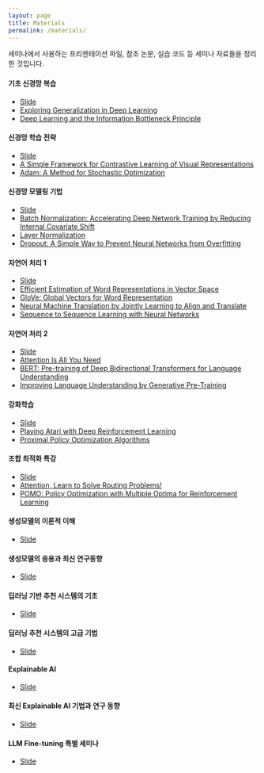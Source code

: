 ```yaml
---
layout: page
title: Materials
permalink: /materials/
---
```


세미나에서 사용하는 프리젠테이션 파일, 참조 논문, 실습 코드 등 세미나 자료들을 정리한 것입니다.

#### 기초 신경망 복습
- [Slide]()
- [Exploring Generalization in Deep Learning](https://arxiv.org/abs/1706.08947)
- [Deep Learning and the Information Bottleneck Principle](https://arxiv.org/abs/1503.02406)

#### 신경망 학습 전략
- [Slide]()
- [A Simple Framework for Contrastive Learning of Visual Representations](https://arxiv.org/abs/2002.05709)
- [Adam: A Method for Stochastic Optimization](https://arxiv.org/abs/1412.6980)

#### 신경망 모델링 기법
- [Slide]()
- [Batch Normalization: Accelerating Deep Network Training by Reducing Internal Covariate Shift](https://arxiv.org/abs/1502.03167)
- [Layer Normalization](https://arxiv.org/abs/1607.06450)
- [Dropout: A Simple Way to Prevent Neural Networks from Overfitting](https://jmlr.org/papers/v15/srivastava14a.html)

#### 자연어 처리 1
- [Slide]()
- [Efficient Estimation of Word Representations in Vector Space](https://arxiv.org/abs/1301.3781)
- [GloVe: Global Vectors for Word Representation](https://aclanthology.org/D14-1162/)
- [Neural Machine Translation by Jointly Learning to Align and Translate](https://arxiv.org/pdf/1409.0473)
- [Sequence to Sequence Learning with Neural Networks](https://arxiv.org/abs/1409.3215)

#### 자연어 처리 2
- [Slide]()
- [Attention Is All You Need](https://arxiv.org/abs/1706.03762)
- [BERT: Pre-training of Deep Bidirectional Transformers for Language Understanding](https://arxiv.org/abs/1810.04805)
- [Improving Language Understanding by Generative Pre-Training](https://cdn.openai.com/research-covers/language-unsupervised/language_understanding_paper.pdf)

#### 강화학습
- [Slide]()
- [Playing Atari with Deep Reinforcement Learning](https://arxiv.org/abs/1312.5602)
- [Proximal Policy Optimization Algorithms](https://arxiv.org/abs/1707.06347)

#### 조합 최적화 특강
- [Slide]()
- [Attention, Learn to Solve Routing Problems!](https://arxiv.org/abs/1803.08475)
- [POMO: Policy Optimization with Multiple Optima for Reinforcement Learning](https://arxiv.org/abs/2010.16011)

#### 생성모델의 이론적 이해
- [Slide]()

#### 생성모델의 응용과 최신 연구동향
- [Slide]()

#### 딥러닝 기반 추천 시스템의 기초
- [Slide]()

#### 딥러닝 추천 시스템의 고급 기법
- [Slide]()

#### Explainable AI
- [Slide]()

#### 최신 Explainable AI 기법과 연구 동향
- [Slide]()

#### LLM Fine-tuning 특별 세미나
- [Slide]()

